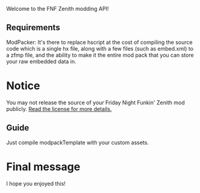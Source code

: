 Welcome to the FNF Zenith modding API!

## Requirements

ModPacker: It's there to replace hscript at the cost of compiling the source code which is a single hx file, along with a few files (such as embed.xml) to a zfmp file, and the ability to make it the entire mod pack that you can store your raw embedded data in.

# Notice

You may not release the source of your Friday Night Funkin' Zenith mod publicly. [Read the license for more details.](https://github.com/SomeGuyWhoLovesCoding/Zenith-FNF-Public/blob/main/license.md)

## Guide

Just compile modpackTemplate with your custom assets.

# Final message

I hope you enjoyed this!
